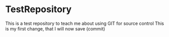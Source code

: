 # TestRepository
This is a test repository to teach me about using GIT for source control
This is my first change, that I will now save (commit)
